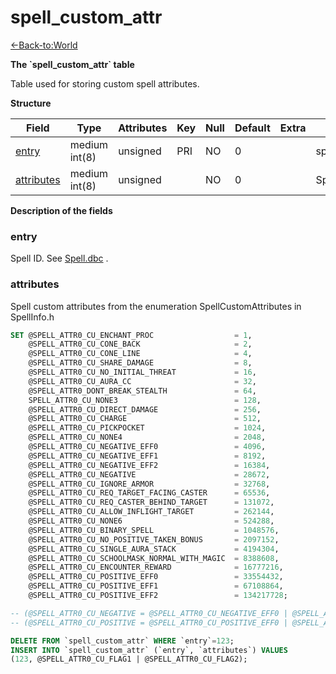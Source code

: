 # spell\_custom\_attr

[<-Back-to:World](database-world.md)

**The \`spell\_custom\_attr\` table**

Table used for storing custom spell attributes.

**Structure**

| Field           | Type          | Attributes | Key | Null | Default | Extra | Comment               |
|-----------------|---------------|------------|-----|------|---------|-------|-----------------------|
| [entry][1]      | medium int(8) | unsigned   | PRI | NO   | 0       |       | spell id              |
| [attributes][2] | medium int(8) | unsigned   |     | NO   | 0       |       | SpellCustomAttributes |

[1]: #entry
[2]: #attributes

**Description of the fields**

### entry

Spell ID. See [Spell.dbc](spell_dbc) .

### attributes

Spell custom attributes from the enumeration SpellCustomAttributes in SpellInfo.h

``` sql
SET @SPELL_ATTR0_CU_ENCHANT_PROC                  = 1,
    @SPELL_ATTR0_CU_CONE_BACK                     = 2,
    @SPELL_ATTR0_CU_CONE_LINE                     = 4,
    @SPELL_ATTR0_CU_SHARE_DAMAGE                  = 8,
    @SPELL_ATTR0_CU_NO_INITIAL_THREAT             = 16,
    @SPELL_ATTR0_CU_AURA_CC                       = 32,
    @SPELL_ATTR0_DONT_BREAK_STEALTH               = 64,
    SPELL_ATTR0_CU_NONE3                          = 128,
    @SPELL_ATTR0_CU_DIRECT_DAMAGE                 = 256,
    @SPELL_ATTR0_CU_CHARGE                        = 512,
    @SPELL_ATTR0_CU_PICKPOCKET                    = 1024,
    @SPELL_ATTR0_CU_NONE4                         = 2048,
    @SPELL_ATTR0_CU_NEGATIVE_EFF0                 = 4096,
    @SPELL_ATTR0_CU_NEGATIVE_EFF1                 = 8192,
    @SPELL_ATTR0_CU_NEGATIVE_EFF2                 = 16384,
    @SPELL_ATTR0_CU_NEGATIVE                      = 28672,
    @SPELL_ATTR0_CU_IGNORE_ARMOR                  = 32768,
    @SPELL_ATTR0_CU_REQ_TARGET_FACING_CASTER      = 65536,
    @SPELL_ATTR0_CU_REQ_CASTER_BEHIND_TARGET      = 131072,
    @SPELL_ATTR0_CU_ALLOW_INFLIGHT_TARGET         = 262144,
    @SPELL_ATTR0_CU_NONE6                         = 524288,
    @SPELL_ATTR0_CU_BINARY_SPELL                  = 1048576,
    @SPELL_ATTR0_CU_NO_POSITIVE_TAKEN_BONUS       = 2097152,
    @SPELL_ATTR0_CU_SINGLE_AURA_STACK             = 4194304,
    @SPELL_ATTR0_CU_SCHOOLMASK_NORMAL_WITH_MAGIC  = 8388608,
    @SPELL_ATTR0_CU_ENCOUNTER_REWARD              = 16777216,
    @SPELL_ATTR0_CU_POSITIVE_EFF0                 = 33554432,
    @SPELL_ATTR0_CU_POSITIVE_EFF1                 = 67108864,
    @SPELL_ATTR0_CU_POSITIVE_EFF2                 = 134217728;

-- (@SPELL_ATTR0_CU_NEGATIVE = @SPELL_ATTR0_CU_NEGATIVE_EFF0 | @SPELL_ATTR0_CU_NEGATIVE_EFF1 | @SPELL_ATTR0_CU_NEGATIVE_EFF2)
-- (@SPELL_ATTR0_CU_POSITIVE = @SPELL_ATTR0_CU_POSITIVE_EFF0 | @SPELL_ATTR0_CU_POSITIVE_EFF1 | @SPELL_ATTR0_CU_POSITIVE_EFF2)

DELETE FROM `spell_custom_attr` WHERE `entry`=123;
INSERT INTO `spell_custom_attr` (`entry`, `attributes`) VALUES
(123, @SPELL_ATTR0_CU_FLAG1 | @SPELL_ATTR0_CU_FLAG2);
```
